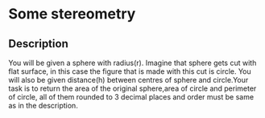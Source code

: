 # Some stereometry

## Description

You will be given a sphere with radius(r). Imagine that sphere gets cut with flat surface, in this case the figure that is made with this cut is circle. You will also be given distance(h) between centres of sphere and circle.Your task is to return the area of the original sphere,area of circle and perimeter of circle, all of them rounded to 3 decimal places and order must be same as in the description.

